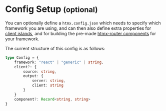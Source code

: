 # Config Setup <small>(optional)</small>

You can optionally define a `htmx.config.json` which needs to specify which framework you are using, and can then also define extra properties for [client islands](../islands/client.md), and for building the pre-made [htmx-router components](../components/index.md) for your framework.

The current structure of this config is as follows:
```ts title="htmx.config.json type"
type Config = {
	framework: "react" | "generic" | string,
	client?: {
		source: string,
		output: {
			server: string,
			client: string
		}
	}
	component?: Record<string, string>
}
```